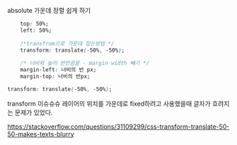absolute 가운데 정렬 쉽게 하기

```css
    top: 50%;
    left: 50%;
    
    /*transfrom으로 가운데 잡는방법 */
    transform: translate(-50%, -50%); 
     
    /* 너비와 높이 반만큼을 - margin width 빼기 */
    margin-left: 너비의 반 px; 
    margin-top: 너비의 반px; 

transform: translate(-50%, -50%);

```

transform 이슈슈슈
레이어의 위치를 가운데로 fixed하려고 사용했을때 글자가 흐려지는 문제가 있었다.

https://stackoverflow.com/questions/31109299/css-transform-translate-50-50-makes-texts-blurry
